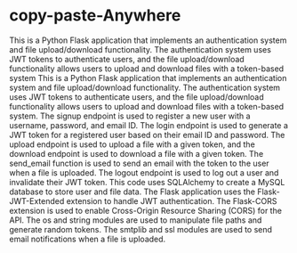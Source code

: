 # copy-paste-Anywhere
This is a Python Flask application that implements an authentication system and file upload/download functionality.
The authentication system uses JWT tokens to authenticate users, and the file upload/download functionality allows users to upload and download files with a token-based system
This is a Python Flask application that implements an authentication system and file upload/download functionality. 
The authentication system uses JWT tokens to authenticate users, and the file upload/download functionality allows users to upload and download files with a token-based system.
The signup endpoint is used to register a new user with a username, password, and email ID.
The login endpoint is used to generate a JWT token for a registered user based on their email ID and password. 
The upload endpoint is used to upload a file with a given token, and the download endpoint is used to download a file with a given token.
The send_email function is used to send an email with the token to the user when a file is uploaded. The logout endpoint is used to log out a user and invalidate their JWT token.
This code uses SQLAlchemy to create a MySQL database to store user and file data. The Flask application uses the Flask-JWT-Extended extension to handle JWT authentication.
The Flask-CORS extension is used to enable Cross-Origin Resource Sharing (CORS) for the API. The os and string modules are used to manipulate file paths and generate random tokens.
The smtplib and ssl modules are used to send email notifications when a file is uploaded.
